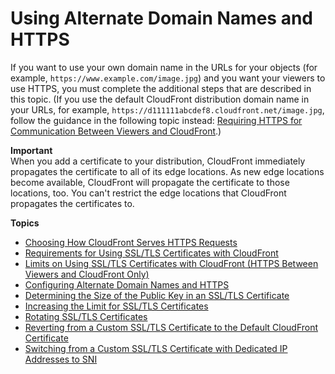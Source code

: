 # Using Alternate Domain Names and HTTPS<a name="using-https-alternate-domain-names"></a>

If you want to use your own domain name in the URLs for your objects \(for example, `https://www.example.com/image.jpg`\) and you want your viewers to use HTTPS, you must complete the additional steps that are described in this topic\. \(If you use the default CloudFront distribution domain name in your URLs, for example, `https://d111111abcdef8.cloudfront.net/image.jpg`, follow the guidance in the following topic instead: [ Requiring HTTPS for Communication Between Viewers and CloudFront](using-https-viewers-to-cloudfront.md)\.\)

**Important**  
When you add a certificate to your distribution, CloudFront immediately propagates the certificate to all of its edge locations\. As new edge locations become available, CloudFront will propagate the certificate to those locations, too\. You can't restrict the edge locations that CloudFront propagates the certificates to\.

**Topics**
+ [Choosing How CloudFront Serves HTTPS Requests](cnames-https-dedicated-ip-or-sni.md)
+ [Requirements for Using SSL/TLS Certificates with CloudFront](cnames-and-https-requirements.md)
+ [Limits on Using SSL/TLS Certificates with CloudFront \(HTTPS Between Viewers and CloudFront Only\)](cnames-and-https-limits.md)
+ [Configuring Alternate Domain Names and HTTPS](cnames-and-https-procedures.md)
+ [Determining the Size of the Public Key in an SSL/TLS Certificate](cnames-and-https-size-of-public-key.md)
+ [Increasing the Limit for SSL/TLS Certificates](increasing-the-limit-for-ssl-tls-certificates.md)
+ [Rotating SSL/TLS Certificates](cnames-and-https-rotate-certificates.md)
+ [Reverting from a Custom SSL/TLS Certificate to the Default CloudFront Certificate](cnames-and-https-revert-to-cf-certificate.md)
+ [Switching from a Custom SSL/TLS Certificate with Dedicated IP Addresses to SNI](cnames-and-https-switch-dedicated-to-sni.md)